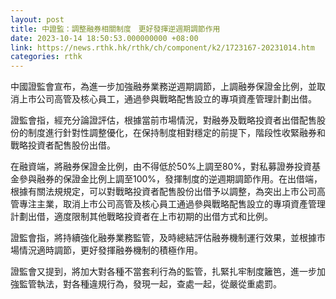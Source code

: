 ```yaml
---
layout: post
title: 中證監：調整融券相關制度　更好發揮逆週期調節作用
date: 2023-10-14 18:50:53.000000000 +08:00
link: https://news.rthk.hk/rthk/ch/component/k2/1723167-20231014.htm
categories: rthk
---
```


中國證監會宣布，為進一步加強融券業務逆週期調節，上調融券保證金比例，並取消上市公司高管及核心員工，通過參與戰略配售設立的專項資產管理計劃出借。

證監會指，經充分論證評估，根據當前市場情況，對融券及戰略投資者出借配售股份的制度進行針對性調整優化，在保持制度相對穩定的前提下，階段性收緊融券和戰略投資者配售股份出借。

在融資端，將融券保證金比例，由不得低於50%上調至80%，對私募證券投資基金參與融券的保證金比例上調至100%，發揮制度的逆週期調節作用。在出借端，根據有關法規規定，可以對戰略投資者配售股份出借予以調整，為突出上市公司高管專注主業，取消上市公司高管及核心員工通過參與戰略配售設立的專項資產管理計劃出借，適度限制其他戰略投資者在上市初期的出借方式和比例。

證監會指，將持續強化融券業務監管，及時總結評估融券機制運行效果，並根據市場情況適時調節，更好發揮融券機制的積極作用。

證監會又提到，將加大對各種不當套利行為的監管，扎緊扎牢制度籬笆，進一步加強監管執法，對各種違規行為，發現一起，查處一起，從嚴從重處罰。
